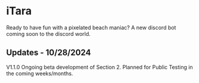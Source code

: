 # iTara
Ready to have fun with a pixelated beach maniac?
A new discord bot coming soon to the discord world.
## Updates - 10/28/2024
V1.1.0
Ongoing beta development of Section 2.
Planned for Public Testing in the coming weeks/months.
